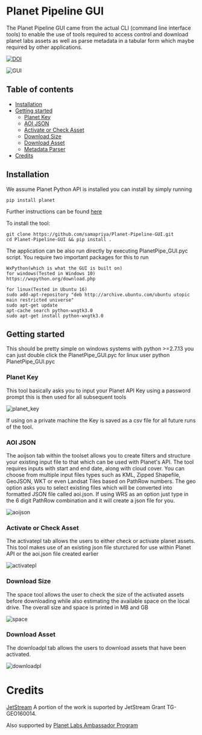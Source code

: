 # Planet Pipeline GUI
The Planet Pipeline GUI came from the actual CLI (command line interface tools) to enable the use of tools required to access control and download planet labs assets as well as parse metadata in a tabular form which maybe required by other applications.

[![DOI](https://zenodo.org/badge/90283954.svg)](https://zenodo.org/badge/latestdoi/90283954)


![GUI](http://i.imgur.com/mz6WfQM.gif)
## Table of contents
* [Installation](#installation)
* [Getting started](#getting-started)
    * [Planet Key](#planet-key)
    * [AOI JSON](#aoi-json)
    * [Activate or Check Asset](#activate-or-check-asset)
    * [Download Size](#download-size)
    * [Download Asset](#download-asset)
    * [Metadata Parser](#metadata-parser)
* [Credits](#credits)

## Installation
We assume Planet Python API is installed you can install by simply running 
```
pip install planet
```
Further instructions can be found [here](https://www.planet.com/docs/api-quickstart-examples/cli/) 

To install the tool:
```
git clone https://github.com/samapriya/Planet-Pipeline-GUI.git
cd Planet-Pipeline-GUI && pip install .
```

The application can be also run directly by executing PlanetPipe_GUI.pyc script. 
You require two important packages for this to run
```
WxPython(which is what the GUI is built on)
for windows(Tested in Windows 10)
https://wxpython.org/download.php

for linux(Tested in Ubuntu 16)
sudo add-apt-repository "deb http://archive.ubuntu.com/ubuntu utopic main restricted universe"  
sudo apt-get update
apt-cache search python-wxgtk3.0
sudo apt-get install python-wxgtk3.0
```

## Getting started
This should be pretty simple on windows systems with python >=2.7.13 you can just double click the PlanetPipe_GUI.pyc for linux user python PlanetPipe_GUI.pyc

### Planet Key
This tool basically asks you to input your Planet API Key using a password prompt this is then used for all subsequent tools

![planet_key](http://i.imgur.com/YwQGbi5.jpg)

If using on a private machine the Key is saved as a csv file for all future runs of the tool.
 
### AOI JSON
The aoijson tab within the toolset allows you to create filters and structure your existing input file to that which can be used with Planet's API. The tool requires inputs with start and end date, along with cloud cover. You can choose from multiple input files types such as KML, Zipped Shapefile, GeoJSON, WKT or even Landsat Tiles based on PathRow numbers. The geo option asks you to select existing files which will be converted into formatted JSON file called aoi.json. If using WRS as an option just type in the 6 digit PathRow combination and it will create a json file for you.

![aoijson](http://i.imgur.com/UB6nlmu.jpg)

### Activate or Check Asset
The activatepl tab allows the users to either check or activate planet assets. This tool makes use of an existing json file sturctured for use within Planet API or the aoi.json file created earlier

![activatepl](http://i.imgur.com/nmK9gdb.gif)

### Download Size
The space tool allows the user to check the size of the activated assets before downloading while also estimating the available space on the local drive. The overall size and space is printed in MB and GB

![space](http://i.imgur.com/CzAYb0c.jpg)

### Download Asset
The downloadpl tab allows the users to download assets that have been activated. 

![downloadpl](http://i.imgur.com/8dvZtpp.gif)


# Credits
[JetStream](https://jetstream-cloud.org/) A portion of the work is suported by JetStream Grant TG-GEO160014.

Also supported by [Planet Labs Ambassador Program](https://www.planet.com/markets/ambassador-signup/)
